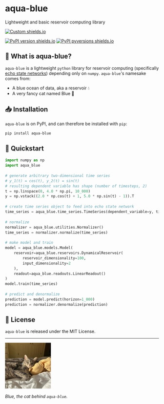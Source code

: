 # aqua-blue
Lightweight and basic reservoir computing library

[![Custom shields.io](https://img.shields.io/badge/docs-brightgreen?logo=github&logoColor=green&label=gh-pages)](https://chicago-club-management-company.github.io/aqua-blue/)


[![PyPI version shields.io](https://img.shields.io/pypi/v/aqua-blue.svg)](https://pypi.python.org/pypi/aqua-blue/)
[![PyPI pyversions shields.io](https://img.shields.io/pypi/pyversions/aqua-blue.svg)](https://pypi.python.org/pypi/aqua-blue/)

## 🌊 What is aqua-blue?

`aqua-blue` is a lightweight `python` library for reservoir computing (specifically [echo state networks](https://en.wikipedia.org/wiki/Echo_state_network)) depending only on `numpy`. `aqua-blue`'s namesake comes from:

- A blue ocean of data, aka a reservoir 💧
- A very fancy cat named Blue 🐾

## 📥 Installation

`aqua-blue` is on PyPI, and can therefore be installed with `pip`:

```bash
pip install aqua-blue
```

## 📝 Quickstart

```py
import numpy as np
import aqua_blue

# generate arbitrary two-dimensional time series
# y_1(t) = cos(t), y_2(t) = sin(t)
# resulting dependent variable has shape (number of timesteps, 2)
t = np.linspace(0, 4.0 * np.pi, 10_000)
y = np.vstack((2.0 * np.cos(t) + 1, 5.0 * np.sin(t) - 1)).T

# create time series object to feed into echo state network
time_series = aqua_blue.time_series.TimeSeries(dependent_variable=y, times=t)

# normalize
normalizer = aqua_blue.utilities.Normalizer()
time_series = normalizer.normalize(time_series)

# make model and train
model = aqua_blue.models.Model(
    reservoir=aqua_blue.reservoirs.DynamicalReservoir(
        reservoir_dimensionality=100,
        input_dimensionality=2
    ),
    readout=aqua_blue.readouts.LinearReadout()
)
model.train(time_series)

# predict and denormalize
prediction = model.predict(horizon=1_000)
prediction = normalizer.denormalize(prediction)
```

## 📃 License

`aqua-blue` is released under the MIT License.

---

![Blue](https://raw.githubusercontent.com/Chicago-Club-Management-Company/aqua-blue/refs/heads/main/assets/blue.jpg)

*Blue, the cat behind `aqua-blue`.*